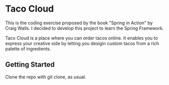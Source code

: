 # Taco Cloud

This is the coding exercise proposed by the book "Spring in Action" by Craig Walls. 
I decided to develop this project to learn the Spring Framework.

Taco Cloud is a place where you can order tacos online. It enables you to express 
your creative side by letting you desigin custom tacos from a rich palette of ingredients.

## Getting Started

Clone the repo with git clone, as usual.
